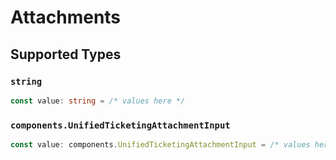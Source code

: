 # Attachments


## Supported Types

### `string`

```typescript
const value: string = /* values here */
```

### `components.UnifiedTicketingAttachmentInput`

```typescript
const value: components.UnifiedTicketingAttachmentInput = /* values here */
```

